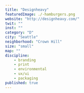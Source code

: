 ```yaml
---
title: "Designheavy"
featuredImage: ./-hamburgers.png
website: "http://designheavy.com/"
twit: ""
inst: ""
category: "D"
city: "Seattle"
neighborhood: "Crown Hill"
size: "small"
map: ""
discipline:
    - branding
    - print
    - environmental
    - ux/ui
    - packaging
published: true
---
```




